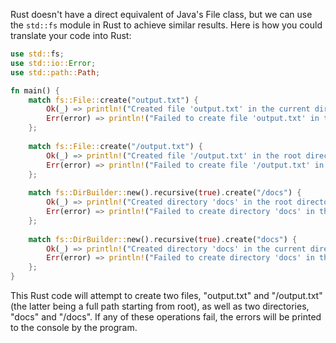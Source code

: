 Rust doesn't have a direct equivalent of Java's File class, but we can use the `std::fs` module in Rust to achieve similar results. Here is how you could translate your code into Rust:

```rust
use std::fs;
use std::io::Error;
use std::path::Path;

fn main() {
    match fs::File::create("output.txt") {
        Ok(_) => println!("Created file 'output.txt' in the current directory"),
        Err(error) => println!("Failed to create file 'output.txt' in the current directory: {}", error),
    };
    
    match fs::File::create("/output.txt") {
        Ok(_) => println!("Created file '/output.txt' in the root directory"),
        Err(error) => println!("Failed to create file '/output.txt' in the root directory: {}", error),
    };
    
    match fs::DirBuilder::new().recursive(true).create("/docs") {
        Ok(_) => println!("Created directory 'docs' in the root directory"),
        Err(error) => println!("Failed to create directory 'docs' in the root directory: {}", error),
    };
    
    match fs::DirBuilder::new().recursive(true).create("docs") {
        Ok(_) => println!("Created directory 'docs' in the current directory"),
        Err(error) => println!("Failed to create directory 'docs' in the current directory: {}", error),
    };
}
```
This Rust code will attempt to create two files, "output.txt" and "/output.txt" (the latter being a full path starting from root), as well as two directories, "docs" and "/docs". If any of these operations fail, the errors will be printed to the console by the program.

